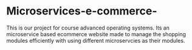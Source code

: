 # Microservices-e-commerce-
This is our project for course advanced operating systems. Its an microservice based ecommerce website made to manage the shopping modules efficiently with using different microservcies as their modules.
